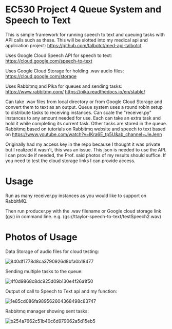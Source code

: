 # EC530 Project 4 Queue System and Speech to Text

This is simple framework for running speech to text and queuing tasks with API calls such as these.  This will be slotted into my medical api and application project: https://github.com/talbotct/med-api-talbotct

Uses Google Cloud Speech API for speech to text: https://cloud.google.com/speech-to-text 

Uses Google Cloud Storage for holding .wav audio files: https://cloud.google.com/storage

Uses Rabbitmq and Pika for queues and sending tasks: https://www.rabbitmq.com/ https://pika.readthedocs.io/en/stable/

Can take .wav files from local directory or from Google Cloud Storage and convert them to text as an output.  Queue system uses a round robin setup to distribute tasks to receiving instances.  Can scale the "receiver.py" instances to any amount needed for use.  Each can take an extra task and hold it while completing its current task.  Other tasks are stored in the queue.  Rabbitmq based on tutorials on Rabbitmq website and speech to text based on https://www.youtube.com/watch?v=lKra6E_tp5U&ab_channel=JieJenn

Originally had my access key in the repo because I thought it was private but I realized it wasn't, this was an issue.  This json is needed to use the API.  I can provide if needed, the Prof. said photos of my results should suffice.  If you need to test the cloud storage links I can provide access.


# Usage

Run as many receiver.py instances as you would like to support on RabbitMQ.  

Then run producer.py with the .wav filename or Google cloud storage link (gs:) in command line.  e.g. (gs://ttaylor-speech-to-text/testSpeech2.wav)

# Photos of Usage

Data Storage of audio files for cloud testing:

![840df1778d8ca3790926d8bfa0b18477](https://user-images.githubusercontent.com/56003386/159937767-523447d0-fbc3-48cf-9e04-6f7b94702d9e.png)

Sending multiple tasks to the queue:

![4f0d9868c8dc925d09b130e4f26a1f50](https://user-images.githubusercontent.com/56003386/159937612-fab1380f-ab4b-455f-9f67-538e3fb44cba.png)

Output of call to Speech to Text api and my function:

![1e85cd086fa989562604368498c83747](https://user-images.githubusercontent.com/56003386/159937324-1714e4dd-6fb0-4c71-9202-2cde110d9124.png)

Rabbitmq manager showing sent tasks:

![b254a7662c51b40c6d979062a5d15eb5](https://user-images.githubusercontent.com/56003386/159938308-eb1ecd5a-80cb-4a35-9245-a789d8ba8f97.png)
